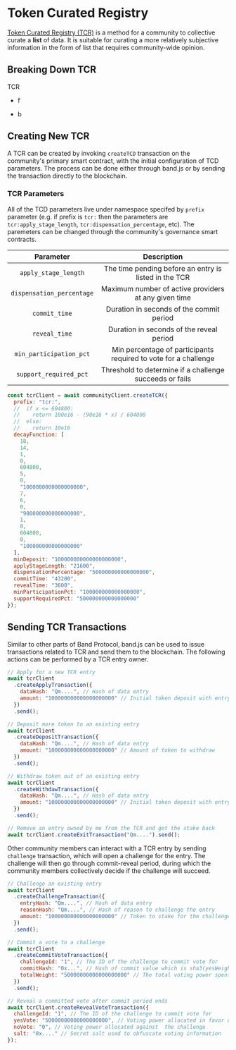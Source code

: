 # Token Curated Registry

[Token Curated Registry (TCR)](https://medium.com/@ilovebagels/token-curated-registries-1-0-61a232f8dac7) is a method for a community to collective curate a **list** of data. It is suitable for curating a more relatively subjective information in the form of list that requires community-wide opinion.

## Breaking Down TCR

TCR

- f

- b

## Creating New TCR

A TCR can be created by invoking `createTCD` transaction on the community's primary smart contract, with the initial configuration of TCD parameters. The process can be done either through band.js or by sending the transaction directly to the blockchain.

### TCR Parameters

All of the TCD parameters live under namespace specifed by `prefix` parameter (e.g. if prefix is `tcr:` then the parameters are `tcr:apply_stage_length`, `tcr:dispensation_percentage`, etc). The paremeters can be changed through the community's governance smart contracts.

|         Parameter         |                           Description                           |
| :-----------------------: | :-------------------------------------------------------------: |
|   `apply_stage_length`    |      The time pending before an entry is listed in the TCR      |
| `dispensation_percentage` |      Maximum number of active providers at any given time       |
|       `commit_time`       |            Duration in seconds of the commit period             |
|       `reveal_time`       |            Duration in seconds of the reveal period             |
|  `min_participation_pct`  | Min percentage of participants required to vote for a challenge |
|  `support_required_pct`   |     Threshold to determine if a challenge succeeds or fails     |

```javascript
const tcrClient = await communityClient.createTCR({
  prefix: "tcr:",
  //  if x <= 604800:
  //    return 100e16 - (90e16 * x) / 604800
  //  else:
  //    return 10e16
  decayFunction: [
    18,
    14,
    1,
    0,
    604800,
    5,
    0,
    "1000000000000000000",
    7,
    6,
    0,
    "900000000000000000",
    1,
    0,
    604800,
    0,
    "100000000000000000"
  ],
  minDeposit: "100000000000000000000",
  applyStageLength: "21600",
  dispensationPercentage: "500000000000000000",
  commitTime: "43200",
  revealTime: "3600",
  minParticipationPct: "100000000000000000",
  supportRequiredPct: "500000000000000000"
});
```

## Sending TCR Transactions

Similar to other parts of Band Protocol, band.js can be used to issue transactions related to TCR and send them to the blockchain. The following actions can be performed by a TCR entry owner.

```javascript
// Apply for a new TCR entry
await tcrClient
  .createApplyTransaction({
    dataHash: "Qm....", // Hash of data entry
    amount: "100000000000000000000" // Initial token deposit with entry
  })
  .send();

// Deposit more token to an existing entry
await tcrClient
  .createDepositTransaction({
    dataHash: "Qm....", // Hash of data entry
    amount: "100000000000000000000" // Amount of token to withdraw
  })
  .send();

// Withdraw token out of an existing entry
await tcrClient
  .createWithdawTransaction({
    dataHash: "Qm....", // Hash of data entry
    amount: "100000000000000000000" // Initial token deposit with entry
  })
  .send();

// Remove an entry owned by me from the TCR and get the stake back
await tcrClient.createExitTransaction("Qm....").send();
```

Other community members can interact with a TCR entry by sending `challenge` transaction, which will open a challenge for the entry. The challenge will then go through commit-reveal period, during which the community members collectively decide if the challenge will succeed.

```javascript
// Challenge an existing entry
await tcrClient
  .createChallengeTransaction({
    entryHash: "Qm....", // Hash of data entry
    reasonHash: "Qm....", // Hash of reason to challenge the entry
    amount: "100000000000000000000" // Token to stake for the challenge
  })
  .send();

// Commit a vote to a challenge
await tcrClient
  .createCommitVoteTransaction({
    challengeId: "1", // The ID of the challenge to commit vote for
    commitHash: "0x...", // Hash of commit value which is sha3(yesWeight,noWeight,nonce)
    totalWeight: "50000000000000000000" // The total voting power spent on voting
  })
  .send();

// Reveal a committed vote after commit period ends
await tcrClient.createRevealVoteTransaction({
  challengeId: "1", // The ID of the challenge to commit vote for
  yesVote: "50000000000000000000", // Voting power allocated in favor of the challenge
  noVote: "0", // Voting power allocated against  the challenge
  salt: "0x...." // Secret salt used to obfuscate voting information
});
```
